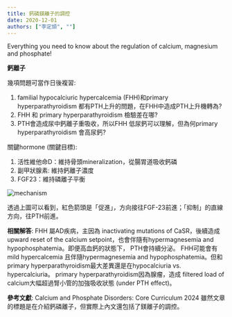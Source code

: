 ```yaml
---
title: 鈣磷鎂離子的調控
date: 2020-12-01
authors: ["李定頡", ""]
---
```


Everything you need to know about the regulation of calcium, magnesium and phosphate!

<!--more-->
**鈣離子**

幾項問題可當作日後複習:
1. familial hypocalciuric hypercalcemia (FHH)和primary hyperparathyroidism 都有PTH上升的問題，在FHH中造成PTH上升機轉為?
2. FHH 和 primary hyperparathyroidism 檢驗差在哪?
3. PTH會造成尿中鈣離子重吸收，所以FHH 低尿鈣可以理解，但為何primary hyperparathyroidism 會高尿鈣?


關鍵hormone (關鍵目標):
 1. 活性維他命D：維持骨頭mineralization，從腸胃道吸收鈣磷 
 2. 副甲狀腺素: 維持鈣離子濃度
 3. FGF23：維持磷離子平衡

![mechanism](para.jpg)

透過上圖可以看到，紅色箭頭是「促進」，方向接往FGF-23前進；「抑制」的直線方向，往PTH前進。


**相關解答**:
FHH 屬AD疾病，主因為 inactivating mutations of CaSR，後續造成 upward reset of the calcium setpoint，也會伴隨有hypermagnesemia and hypophosphatemia。即便高血鈣的狀態下， PTH會持續分泌。
FHH可能會有mild hypercalcemia 且伴隨hypermagnesemia and hypophosphatemia。但和primary hyperparathyroidism最大差異還是在hypocalciuria vs. hypercalciuria。
primary hyperparathyroidism因為腺瘤，造成 filtered load of calcium大幅超過腎小管的加強吸收狀態 (under PTH effect)。


 **參考文獻**: 
    Calcium and Phosphate Disorders: Core Curriculum 2024
    雖然文章的標題是在介紹鈣磷離子，但實際上內文還包括了鎂離子的調控。